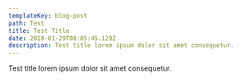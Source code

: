 ```yaml
---
templateKey: blog-post
path: Test
title: Test Title
date: 2018-01-29T08:05:45.129Z
description: Test title lorem ipsum dolor sit amet consequetur.
---
```

Test title lorem ipsum dolor sit amet consequetur.
